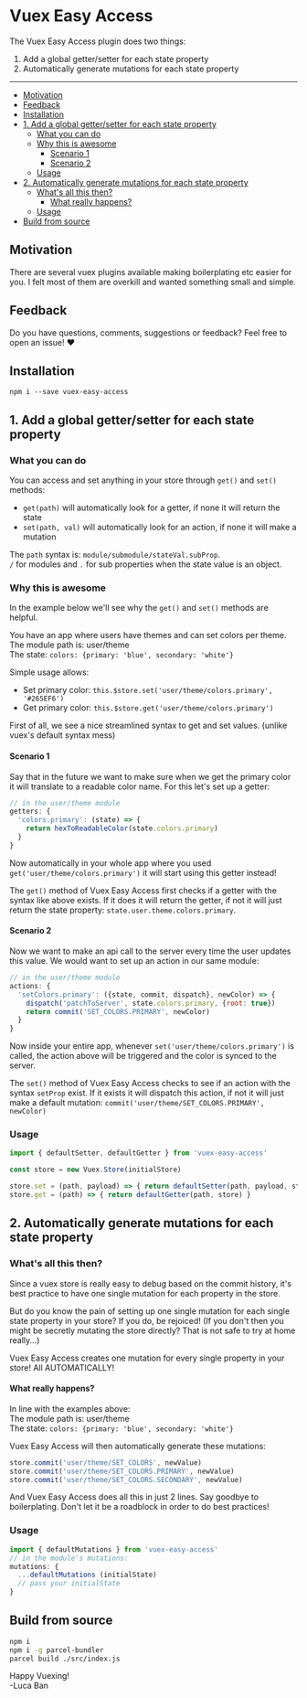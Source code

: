 # Vuex Easy Access

The Vuex Easy Access plugin does two things:
1. Add a global getter/setter for each state property
2. Automatically generate mutations for each state property

<hr>
<!-- TOC -->

- [Motivation](#motivation)
- [Feedback](#feedback)
- [Installation](#installation)
- [1. Add a global getter/setter for each state property](#1-add-a-global-gettersetter-for-each-state-property)
    - [What you can do](#what-you-can-do)
    - [Why this is awesome](#why-this-is-awesome)
        - [Scenario 1](#scenario-1)
        - [Scenario 2](#scenario-2)
    - [Usage](#usage)
- [2. Automatically generate mutations for each state property](#2-automatically-generate-mutations-for-each-state-property)
    - [What's all this then?](#whats-all-this-then)
        - [What really happens?](#what-really-happens)
    - [Usage](#usage-1)
- [Build from source](#build-from-source)

<!-- /TOC -->

## Motivation

There are several vuex plugins available making boilerplating etc easier for you. I felt most of them are overkill and wanted something small and simple.

## Feedback

Do you have questions, comments, suggestions or feedback? Feel free to open an issue! ♥

## Installation

```
npm i --save vuex-easy-access
```

## 1. Add a global getter/setter for each state property

### What you can do

You can access and set anything in your store through `get()` and `set()` methods:
- `get(path)` will automatically look for a getter, if none it will return the state
- `set(path, val)` will automatically look for an action, if none it will make a mutation

The `path` syntax is: `module/submodule/stateVal.subProp`.<br>
`/` for modules and `.` for sub properties when the state value is an object.

### Why this is awesome

In the example below we'll see why the `get()` and `set()` methods are helpful.

You have an app where users have themes and can set colors per theme.<br>
The module path is: user/theme<br>
The state: `colors: {primary: 'blue', secondary: 'white'}`

Simple usage allows:
- Set primary color: `this.$store.set('user/theme/colors.primary', '#265EF6')`
- Get primary color: `this.$store.get('user/theme/colors.primary')`

First of all, we see a nice streamlined syntax to get and set values. (unlike vuex's default syntax mess)

#### Scenario 1
Say that in the future we want to make sure when we get the primary color it will translate to a readable color name. For this let's set up a getter:
```js
// in the user/theme module
getters: {
  'colors.primary': (state) => {
    return hexToReadableColor(state.colors.primary)
  }
}
```
Now automatically in your whole app where you used `get('user/theme/colors.primary')` it will start using this getter instead!

The `get()` method of Vuex Easy Access first checks if a getter with the syntax like above exists. If it does it will return the getter, if not it will just return the state property: `state.user.theme.colors.primary`.

#### Scenario 2
Now we want to make an api call to the server every time the user updates this value. We would want to set up an action in our same module:
```js
// in the user/theme module
actions: {
  'setColors.primary': ({state, commit, dispatch}, newColor) => {
    dispatch('patchToServer', state.colors.primary, {root: true})
    return commit('SET_COLORS.PRIMARY', newColor)
  }
}
```
Now inside your entire app, whenever `set('user/theme/colors.primary')` is called, the action above will be triggered and the color is synced to the server.

The `set()` method of Vuex Easy Access checks to see if an action with the syntax `setProp` exist. If it exists it will dispatch this action, if not it will just make a default mutation: `commit('user/theme/SET_COLORS.PRIMARY', newColor)`

### Usage
```js
import { defaultSetter, defaultGetter } from 'vuex-easy-access'

const store = new Vuex.Store(initialStore)

store.set = (path, payload) => { return defaultSetter(path, payload, store) }
store.get = (path) => { return defaultGetter(path, store) }
```

## 2. Automatically generate mutations for each state property

### What's all this then?

Since a vuex store is really easy to debug based on the commit history, it's best practice to have one single mutation for each property in the store.

But do you know the pain of setting up one single mutation for each single state property in your store? If you do, be rejoiced! (If you don't then you might be secretly mutating the store directly? That is not safe to try at home really...)

Vuex Easy Access creates one mutation for every single property in your store! All AUTOMATICALLY!

#### What really happens?

In line with the examples above:<br>
The module path is: user/theme<br>
The state: `colors: {primary: 'blue', secondary: 'white'}`

Vuex Easy Access will then automatically generate these mutations:
```js
store.commit('user/theme/SET_COLORS', newValue)
store.commit('user/theme/SET_COLORS.PRIMARY', newValue)
store.commit('user/theme/SET_COLORS.SECONDARY', newValue)
```
And Vuex Easy Access does all this in just 2 lines. Say goodbye to boilerplating. Don't let it be a roadblock in order to do best practices!

### Usage
```js
import { defaultMutations } from 'vuex-easy-access'
// in the module's mutations:
mutations: {
  ...defaultMutations (initialState)
  // pass your initialState
}
```

## Build from source

```bash
npm i
npm i -g parcel-bundler
parcel build ./src/index.js
```

Happy Vuexing!<br>
-Luca Ban
